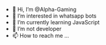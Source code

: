 - 👋 Hi, I’m @Alpha-Gaming
- 👀 I’m interested in whatsapp bots
- 🌱 I’m currently learning JavaScript
- 💞️ I’m not developer
- 📫 How to reach me ...

<!---
Alpha-Gaming/Alpha-Gaming is a ✨ special ✨ repository because its `README.md` (this file) appears on your GitHub profile.
You can click the Preview link to take a look at your changes.
--->

